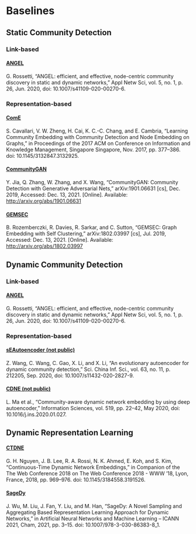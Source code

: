 # Baselines

## Static Community Detection
### Link-based

#### [ANGEL](https://github.com/GiulioRossetti/ANGEL)
G. Rossetti, “ANGEL: efficient, and effective, node-centric community discovery in static and dynamic networks,” Appl Netw Sci, vol. 5, no. 1, p. 26, Jun. 2020, doi: 10.1007/s41109-020-00270-6.


### Representation-based
#### [ComE](https://github.com/vwz/ComE)
S. Cavallari, V. W. Zheng, H. Cai, K. C.-C. Chang, and E. Cambria, “Learning Community Embedding with Community Detection and Node Embedding on Graphs,” in Proceedings of the 2017 ACM on Conference on Information and Knowledge Management, Singapore Singapore, Nov. 2017, pp. 377–386. doi: 10.1145/3132847.3132925.


#### [CommunityGAN](https://github.com/SamJia/CommunityGAN)
Y. Jia, Q. Zhang, W. Zhang, and X. Wang, “CommunityGAN: Community Detection with Generative Adversarial Nets,” arXiv:1901.06631 [cs], Dec. 2019, Accessed: Dec. 13, 2021. [Online]. Available: http://arxiv.org/abs/1901.06631


#### [GEMSEC](https://github.com/benedekrozemberczki/GEMSEC)
B. Rozemberczki, R. Davies, R. Sarkar, and C. Sutton, “GEMSEC: Graph Embedding with Self Clustering,” arXiv:1802.03997 [cs], Jul. 2019, Accessed: Dec. 13, 2021. [Online]. Available: http://arxiv.org/abs/1802.03997


## Dynamic Community Detection

### Link-based
#### [ANGEL](https://github.com/GiulioRossetti/ANGEL)
G. Rossetti, “ANGEL: efficient, and effective, node-centric community discovery in static and dynamic networks,” Appl Netw Sci, vol. 5, no. 1, p. 26, Jun. 2020, doi: 10.1007/s41109-020-00270-6.


### Representation-based
#### [sEAutoencoder (not public)](#not-public)
Z. Wang, C. Wang, C. Gao, X. Li, and X. Li, “An evolutionary autoencoder for dynamic community detection,” Sci. China Inf. Sci., vol. 63, no. 11, p. 212205, Sep. 2020, doi: 10.1007/s11432-020-2827-9.

#### [CDNE (not public)](#not-public)
L. Ma et al., “Community-aware dynamic network embedding by using deep autoencoder,” Information Sciences, vol. 519, pp. 22–42, May 2020, doi: 10.1016/j.ins.2020.01.027.


## Dynamic Representation Learning

#### [CTDNE](https://github.com/LogicJake/CTDNE)
G. H. Nguyen, J. B. Lee, R. A. Rossi, N. K. Ahmed, E. Koh, and S. Kim, “Continuous-Time Dynamic Network Embeddings,” in Companion of the The Web Conference 2018 on The Web Conference 2018 - WWW ’18, Lyon, France, 2018, pp. 969–976. doi: 10.1145/3184558.3191526.


#### [SageDy](https://github.com/wjm199717/SageDy)
J. Wu, M. Liu, J. Fan, Y. Liu, and M. Han, “SageDy: A Novel Sampling and Aggregating Based Representation Learning Approach for Dynamic Networks,” in Artificial Neural Networks and Machine Learning – ICANN 2021, Cham, 2021, pp. 3–15. doi: 10.1007/978-3-030-86383-8_1.


